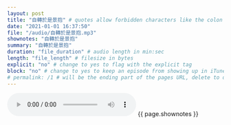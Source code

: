 ```yaml
---
layout: post
title: "自轉於是景抱" # quotes allow forbidden characters like the colon
date: "2021-01-01 16:37:50"
file: "/audio/自轉於是景抱.mp3"
shownotes: "自轉於是景抱"
summary: "自轉於是景抱"
duration: "file_duration" # audio length in min:sec
length: "file_length" # filesize in bytes
explicit: "no" # change to yes to flag with the explicit tag
block: "no" # change to yes to keep an episode from showing up in iTunes
# permalink: /1 # will be the ending part of the pages URL, delete to default to the title
---
```


<audio controls>
<source src="{{site.url}}{{site.baseurl}}{{ page.file }}" type="audio/x-mp3">
Your browser does not support the audio element.
</audio>
{{ page.shownotes }}
